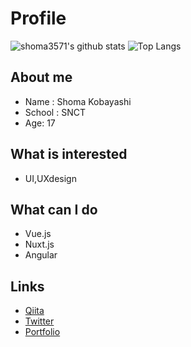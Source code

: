 # Profile
![shoma3571's github stats](https://github-readme-stats.vercel.app/api?username=shoma3571&count_private=true&show_icons=true&theme=radical)
![Top Langs](https://github-readme-stats.vercel.app/api/top-langs/?username=shoma3571&theme=radical)

## About me
- Name : Shoma Kobayashi
- School : SNCT
- Age: 17

## What is interested
- UI,UXdesign

## What can I do
- Vue.js
- Nuxt.js
- Angular

## Links
- [Qiita](https://qiita.com/shoma3571)
- [Twitter](https://twitter.com/shoma_prog)
- [Portfolio](https://shoma-profile.netlify.app)

